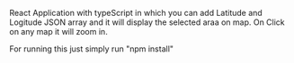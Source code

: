 React Application with typeScript in which you can add Latitude and Logitude JSON array and it will display the selected araa on map. On Click on any map it will zoom in.

For running this just simply run "npm install"
